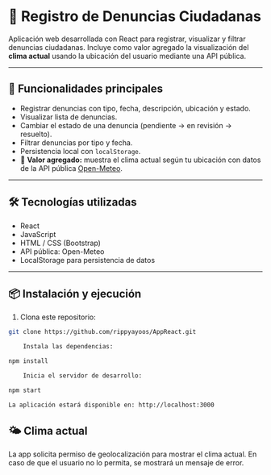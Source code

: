 # 📢 Registro de Denuncias Ciudadanas

Aplicación web desarrollada con React para registrar, visualizar y filtrar denuncias ciudadanas. Incluye como valor agregado la visualización del **clima actual** usando la ubicación del usuario mediante una API pública.

---

## 🚀 Funcionalidades principales

- Registrar denuncias con tipo, fecha, descripción, ubicación y estado.
- Visualizar lista de denuncias.
- Cambiar el estado de una denuncia (pendiente → en revisión → resuelto).
- Filtrar denuncias por tipo y fecha.
- Persistencia local con `localStorage`.
- 📍 **Valor agregado:** muestra el clima actual según tu ubicación con datos de la API pública [Open-Meteo](https://open-meteo.com/).

---

## 🛠️ Tecnologías utilizadas

- React
- JavaScript
- HTML / CSS (Bootstrap)
- API pública: Open-Meteo
- LocalStorage para persistencia de datos

---


## 📦 Instalación y ejecución

1. Clona este repositorio:

```bash
git clone https://github.com/rippyayoos/AppReact.git

    Instala las dependencias:

npm install

    Inicia el servidor de desarrollo:

npm start

La aplicación estará disponible en: http://localhost:3000
```

## 🌤️ Clima actual

La app solicita permiso de geolocalización para mostrar el clima actual. En caso de que el usuario no lo permita, se mostrará un mensaje de error.